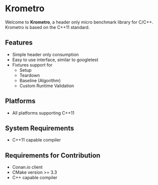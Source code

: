 # Krometro

Welcome to **Krometro**, a header only micro benchmark library for C/C++. Krometro is based on the C++11 standard.

## Features

* Simple header only consumption
* Easy to use interface, similar to googletest
* Fixtures support for
    * Setup
    * Teardown
    * Baseline (Algorithm)
    * Custom Runtime Validation

## Platforms

* All platforms supporting C++11

## System Requirements

* C++11 capable compiler

## Requirements for Contribution

* Conan.io client
* CMake version >= 3.3
* C++ capable compiler

